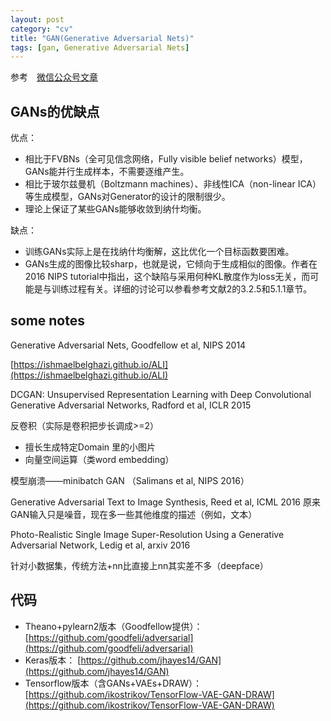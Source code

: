 ```yaml
---
layout: post
category: "cv"
title: "GAN(Generative Adversarial Nets)"
tags: [gan, Generative Adversarial Nets]
---
```


参考　[微信公众号文章](https://mp.weixin.qq.com/s?__biz=MzIzOTY2NTQ5Mg==&mid=2247483885&idx=1&sn=c4c0c88b8ca8f283fe498c7093a01b5c&chksm=e927e9d6de5060c0bf41bae65996339520510b1c11fc5dcf9645f8750e0d9f934637ad9b43e9&mpshare=1&scene=1&srcid=01304oIWF6vST7ZocMixrrd8&pass_ticket=vjEpmxe2DG4P%2By4GjgdfVEMIt0g0SpbViafCaNrBt8viOsGkibUK9SIS47UfCM27#rd)

## GANs的优缺点

优点：

+ 相比于FVBNs（全可见信念网络，Fully visible belief networks）模型，GANs能并行生成样本，不需要逐维产生。
+ 相比于玻尔兹曼机（Boltzmann machines）、非线性ICA（non-linear ICA）等生成模型，GANs对Generator的设计的限制很少。
+ 理论上保证了某些GANs能够收敛到纳什均衡。
 
缺点：

+ 训练GANs实际上是在找纳什均衡解，这比优化一个目标函数要困难。
+ GANs生成的图像比较sharp，也就是说，它倾向于生成相似的图像。作者在2016 NIPS tutorial中指出，这个缺陷与采用何种KL散度作为loss无关，而可能是与训练过程有关。详细的讨论可以参看参考文献2的3.2.5和5.1.1章节。


## some notes

Generative Adversarial Nets, Goodfellow et al, NIPS 2014

[https://ishmaelbelghazi.github.io/ALI](https://ishmaelbelghazi.github.io/ALI)


DCGAN:
Unsupervised Representation Learning with Deep Convolutional Generative Adversarial Networks, Radford et al, ICLR 2015

反卷积（实际是卷积把步长调成>=2）

+ 擅长生成特定Domain 里的小图片
+ 向量空间运算（类word embedding）


模型崩溃——minibatch GAN （Salimans et al, NIPS 2016）


Generative Adversarial Text to Image Synthesis, Reed et al, ICML 2016
原来GAN输入只是噪音，现在多一些其他维度的描述（例如，文本）


Photo-Realistic Single Image Super-Resolution Using a Generative Adversarial Network, Ledig et al, arxiv 2016

针对小数据集，传统方法+nn比直接上nn其实差不多（deepface）


## 代码

+ Theano+pylearn2版本（Goodfellow提供）： [https://github.com/goodfeli/adversarial](https://github.com/goodfeli/adversarial)
+ Keras版本： [https://github.com/jhayes14/GAN](https://github.com/jhayes14/GAN)
+ Tensorflow版本（含GANs+VAEs+DRAW）： [https://github.com/ikostrikov/TensorFlow-VAE-GAN-DRAW](https://github.com/ikostrikov/TensorFlow-VAE-GAN-DRAW)
 
